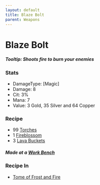 ```yaml
---
layout: default
title: Blaze Bolt
parent: Weapons
---
```


# Blaze Bolt

##### Tooltip: *Shoots fire to burn your enemies*

### Stats
- DamageType: [Magic]
- Damage: 8
- Cit: 3%
- Mana: 7
- Value: 3 Gold, 35 Silver and 64 Copper

### Recipe
- 99 [Torches](https://terraria.gamepedia.com/Torches)
- 1 [Fireblossom](https://terraria.gamepedia.com/Fireblossom)
- 3 [Lava Buckets](https://terraria.gamepedia.com/Buckets)

##### Made at a [Work Bench](https://terraria.fandom.com/wiki/Work_Benches)


### Recipe In
- [Tome of Frost and Fire](https://ricklugtigheid.github.io/SupernovaMod/docs/items/weapons/tome_of_frost_and_fire)